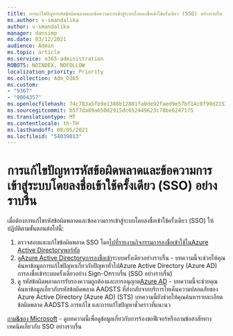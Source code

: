 ```yaml
---
title: การแก้ไขปัญหารหัสข้อผิดพลาดและข้อความการเข้าสู่ระบบโดยลงชื่อเข้าใช้ครั้งเดียว (SSO) อย่างราบรื่น
ms.author: v-smandalika
author: v-smandalika
manager: dansimp
ms.date: 03/12/2021
audience: Admin
ms.topic: article
ms.service: o365-administration
ROBOTS: NOINDEX, NOFOLLOW
localization_priority: Priority
ms.collection: Adm_O365
ms.custom:
- "9367"
- "9004357"
ms.openlocfilehash: 74c783a5fb9e1388b12801fa0de92faed9e57bf14c0f99d21539e17bf1b1c284
ms.sourcegitcommit: b5f7da89a650d2915dc652449623c78be6247175
ms.translationtype: MT
ms.contentlocale: th-TH
ms.lasthandoff: 08/05/2021
ms.locfileid: "54039013"
---
```

# <a name="troubleshoot-seamless-single-sign-on-sso-error-codes-and-messages"></a>การแก้ไขปัญหารหัสข้อผิดพลาดและข้อความการเข้าสู่ระบบโดยลงชื่อเข้าใช้ครั้งเดียว (SSO) อย่างราบรื่น

เมื่อต้องการแก้ไขรหัสข้อผิดพลาดและข้อความการเข้าสู่ระบบโดยลงชื่อเข้าใช้ครั้งเดียว (SSO) ให้ปฏิบัติตามขั้นตอนต่อไปนี้:

1. ตรวจสอบและแก้ไขข้อผิดพลาด SSO โดย[ไปที่รายงานกิจกรรมการลงชื่อเข้าใช้ในAzure Active Directoryพอร์ทัล](https://docs.microsoft.com/azure/active-directory/reports-monitoring/concept-sign-ins)
2. ดู[Azure Active Directoryการลงชื่อเข้า](https://docs.microsoft.com/azure/active-directory/hybrid/tshoot-connect-sso#sign-in-failure-reasons-in-the-azure-active-directory-admin-center-needs-a-premium-license)ระบบครั้งเดียวอย่างราบรื่น - บทความนี้จะช่วยให้คุณค้นหาข้อมูลการแก้ไขปัญหาเกี่ยวกับปัญหาทั่วไปAzure Active Directory (Azure AD) การลงชื่อเข้าระบบครั้งเดียวอย่าง Sign-Onราบรื่น (SSO อย่างราบรื่น)
3. ดู รหัสข้อผิดพลาดการรับรองความถูกต้องและการอนุญาต[Azure AD](https://docs.microsoft.com/azure/active-directory/develop/reference-aadsts-error-codes#lookup-current-error-code-information) - บทความนี้จะช่วยคุณค้นหาข้อมูลเกี่ยวกับรหัสข้อผิดพลาด AADSTS ที่ส่งกลับจากบริการโทเค็นความปลอดภัยของ Azure Active Directory (Azure AD) (STS) บทความนี้ยังช่วยให้คุณค้นหารายละเอียดข้อผิดพลาด AADSTS การแก้ไข และการแก้ไขปัญหาชั่วคราวที่แนะนว

[ถาม&ของ Microsoft](https://docs.microsoft.com/answers/topics/azure-ad-single-sign-on.html) - ดูบทความนี้เพื่อดูข้อมูลเกี่ยวกับการร้องขอฟีเจอร์หรือถามข้อสงสัยทางเทคนิคเกี่ยวกับ SSO อย่างราบรื่น

